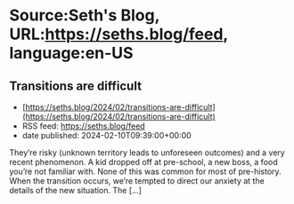 # Source:Seth's Blog, URL:https://seths.blog/feed, language:en-US

## Transitions are difficult
 - [https://seths.blog/2024/02/transitions-are-difficult](https://seths.blog/2024/02/transitions-are-difficult)
 - RSS feed: https://seths.blog/feed
 - date published: 2024-02-10T09:39:00+00:00

They&#8217;re risky (unknown territory leads to unforeseen outcomes) and a very recent phenomenon. A kid dropped off at pre-school, a new boss, a food you&#8217;re not familiar with. None of this was common for most of pre-history. When the transition occurs, we&#8217;re tempted to direct our anxiety at the details of the new situation. The [&#8230;]

